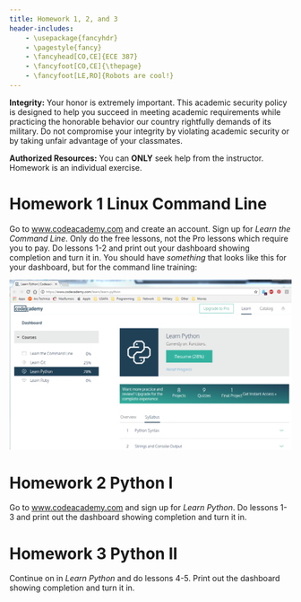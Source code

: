 ```yaml
---
title: Homework 1, 2, and 3
header-includes:
    - \usepackage{fancyhdr}
    - \pagestyle{fancy}
    - \fancyhead[CO,CE]{ECE 387}
    - \fancyfoot[CO,CE]{\thepage}
    - \fancyfoot[LE,RO]{Robots are cool!}
---
```


**Integrity:** Your honor is extremely important.  This academic security policy is designed to help you succeed in meeting academic requirements while practicing the honorable behavior our country rightfully demands of its military.  Do not compromise your integrity by violating academic security or by taking unfair advantage of your classmates.

**Authorized Resources:** You can **ONLY** seek help from the instructor. Homework
is an individual exercise.

# Homework 1 Linux Command Line

Go to www.codeacademy.com and create an account. Sign up for *Learn the Command Line*.
Only do the free lessons, not the Pro lessons which require you to pay. Do lessons
1-2 and print out your dashboard showing completion and turn it in. You should have
*something* that looks like this for your dashboard, but for the command line
training:

![](dashboard.png)

# Homework 2 Python I

Go to www.codeacademy.com and sign up for *Learn Python*. Do lessons 1-3 and print
out the dashboard showing completion and turn it in.

# Homework 3 Python II

Continue on in *Learn Python* and do lessons 4-5. Print out the dashboard showing
 completion and turn it in.
